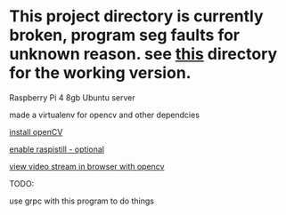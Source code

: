 # This project directory is currently broken, program seg faults for unknown reason. see [this](https://github.com/davidhannan/Spot-Research-Musser/tree/main/code/grpc-camera-pi) directory for the working version. 

Raspberry Pi 4 8gb
Ubuntu server

made a virtualenv for opencv and other dependcies

[install openCV](https://linuxize.com/post/how-to-install-opencv-on-ubuntu-18-04/)

[enable raspistill - optional](https://raspberrypi.stackexchange.com/questions/37359/how-to-use-raspistill-on-ubuntu)

[view video stream in browser with opencv](https://manivannan-ai.medium.com/live-webcam-flask-opencv-python-26a61fee831)

TODO:

use grpc with this program to do things
